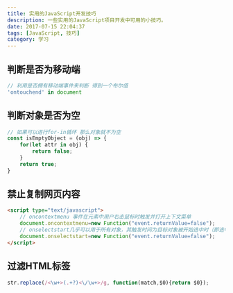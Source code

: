 ```yaml
---
title: 实用的JavaScript开发技巧
description: 一些实用的JavaScript项目开发中可用的小技巧。
date: 2017-07-15 22:04:37
tags: [JavaScript, 技巧]
category: 学习
---
```


## 判断是否为移动端

``` js
// 利用是否拥有移动端事件来判断 得到一个布尔值
'ontouchend' in document
```

## 判断对象是否为空

``` js
// 如果可以进行for-in循环 那么对象就不为空
const isEmptyObject = (obj) => {
    for(let attr in obj) {
        return false;
    }
    return true;
}
```

## 禁止复制网页内容

``` html
<script type="text/javascript">
    // oncontextmenu 事件在元素中用户右击鼠标时触发并打开上下文菜单
    document.oncontextmenu=new Function("event.returnValue=false");
    // onselectstart几乎可以用于所有对象，其触发时间为目标对象被开始选中时（即选中动作刚开始，尚未实质性被选中）
    document.onselectstart=new Function("event.returnValue=false");
</script>
```

## 过滤HTML标签

``` js
str.replace(/<\w+>(.+?)<\/\w+>/g, function(match,$0){return $0});
```

